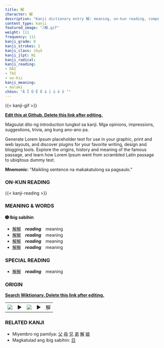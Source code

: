 ```yaml
---
title: 解
character: 解
description: "Kanji dictionary entry 解: meaning, on-kun reading, compounds, origin, related kanji"
content_type: kanji
featured_image: "/解.gif"
weight: 111
frequency: 111
kanji_grade: 0
kanji_strokes: 1
kanji_class: Jōyō
kanji_jlpt: N1
kanji_radical: 
kanji_reading: 
- DAI
- TAI
- oo-kii
kanji_meaning:
- malaki
chōon: "Ā Ī Ū Ē Ō ā ī ū ē ō ’"
---
```

[//]: # (Don't edit the line below. Kanji animated GIF code is automatically generated.)
{{< kanji-gif >}}

[//]: # (Edit below this line.)

**[Edit this at Github. Delete this link after editing.](https://github.com/tim0g/tim/tree/main/content/kanji/解/index.md)**

Magsulat dito ng introduction tungkol sa kanji. Mga opinions, impressions, suggestions, trivia, ang kung ano-ano pa.

Generate Lorem Ipsum placeholder text for use in your graphic, print and web layouts, and discover plugins for your favorite writing, design and blogging tools. Explore the origins, history and meaning of the famous passage, and learn how Lorem Ipsum went from scrambled Latin passage to ubiqitous dummy text.
 
**Mnemonic:** "Maikling sentence na makakatulong sa pagsaulo."

### ON-KUN READING

[//]: # (Don't edit the line below. ON-KUN READING code is automatically generated.)
{{< kanji-reading >}}

### MEANING & WORDS

#### ➊ **Ibig sabihin**
  - [解](../解)[解](../解)　***reading***　meaning
  - [解](../解)[解](../解)　***reading***　meaning
  - [解](../解)[解](../解)　***reading***　meaning
  - [解](../解)[解](../解)　***reading***　meaning

### SPECIAL READING
  - [解](../解)[解](../解)　***reading***　meaning

### ORIGIN

**[Search Wiktionary. Delete this link after editing.](https://wiktionary.org/wiki/解)**
<table class="kanji-table"><tr><td>
<img src="60px-解-bronze.svg.png">
</td><td>▶</td><td>
<img src="60px-解-oracle.svg.png">
</td><td>▶</td>
<td class="kanji-origin">解</td>
</tr></table>

### RELATED KANJI
- Miyembro ng pamilya: [父](../父) [母](../母) [兄](../兄) [弟](../弟) [解](../解) [娘](../娘)
- Magkatulad ang ibig sabihin: [日](../日)
